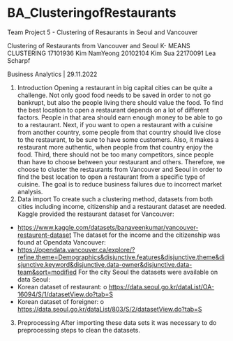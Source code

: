 # BA_ClusteringofRestaurants
 Team Project 5 - Clustering of Resaurants in Seoul and Vancouver

Clustering of Restaurants from Vancouver and Seoul
K- MEANS CLUSTERING
17101936 Kim NamYeong
20102104 Kim Sua
22170091 Lea Scharpf 

  Business Analytics | 29.11.2022
  
1.	Introduction
Opening a restaurant in big capital cities can be quite a challenge. Not only good food needs to be saved in order to not go bankrupt, but also the people living there should value the food. To find the best location to open a restaurant depends on a lot of different factors. People in that area should earn enough money to be able to go to a restaurant. Next, if you want to open a restaurant with a cuisine from another country, some people from that country should live close to the restaurant, to be sure to have some customers. Also, it makes a restaurant more authentic, when people from that country enjoy the food. Third, there should not be too many competitors, since people than have to choose between your restaurant and others.
Therefore, we choose to cluster the restaurants from Vancouver and Seoul in order to find the best location to open a restaurant from a specific type of cuisine. The goal is to reduce business failures due to incorrect market analysis. 
2.	Data import
To create such a clustering method, datasets from both cities including income, citizenship and a restaurant dataset are needed.
Kaggle provided the restaurant dataset for Vancouver: 
-	https://www.kaggle.com/datasets/banaveenkumar/vancouver-restaurent-dataset
The dataset for the income and the citizenship was found at Opendata Vancouver:
-	https://opendata.vancouver.ca/explore/?refine.theme=Demographics&disjunctive.features&disjunctive.theme&disjunctive.keyword&disjunctive.data-owner&disjunctive.data-team&sort=modified
For the city Seoul the datasets were available on data Seoul:
-	Korean dataset of restaurant: 
o	https://data.seoul.go.kr/dataList/OA-16094/S/1/datasetView.do?tab=S
-	 Korean dataset of foreigner:
o	https://data.seoul.go.kr/dataList/803/S/2/datasetView.do?tab=S
3.	Preprocessing
After importing these data sets it was necessary to do preprocessing steps to clean the datasets.
